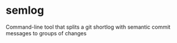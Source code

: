 # semlog
Command-line tool that splits a git shortlog with semantic commit messages to groups of changes
